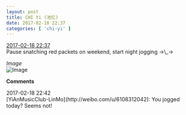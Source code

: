 ```yaml
---
layout: post
title: CHI Yi (池忆)
date: 2017-02-18 22:37
categories: [ 'chi-yi' ]
---
```


<div class="weibo-info">
  <a href="http://weibo.com/6117581836/Ew9Atcb1H">2017-02-18 22:37</a>
</div>
Pause snatching red packets on weekend, start night jogging →\_→

<!-- more -->

*Image*  
![Image](https://wx4.sinaimg.cn/mw690/006G0KuMgy1fcuzz33axjj30hs0hsgnd.jpg)

**Comments**

<div class="weibo-info">2017-02-18 22:42</div>
[YiAnMusicClub-LinMo](http://weibo.com/u/6108312042): You jogged today? Seems not!
